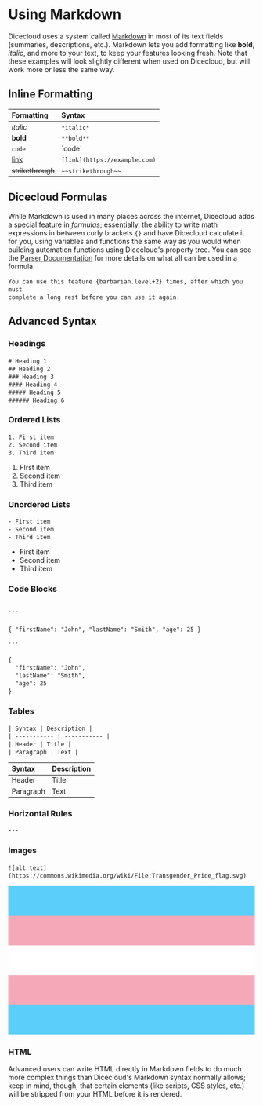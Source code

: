 # Using Markdown

Dicecloud uses a system called [Markdown](https://en.wikipedia.org/wiki/Markdown) in most of its text fields \(summaries, descriptions, etc.\). Markdown lets you add formatting like **bold**, _italic_, and more to your text, to keep your features looking fresh. Note that these examples will look slightly different when used on Dicecloud, but will work more or less the same way.

## Inline Formatting

| Formatting | Syntax |
| :--- | :--- |
| _italic_ | `*italic*` |
| **bold** | `**bold**` |
| `code` | \`code\` |
| [link](https://example.com) | `[link](https://example.com)` |
| ~~strikethrough~~ | `~~strikethrough~~` |

## Dicecloud Formulas

While Markdown is used in many places across the internet, Dicecloud adds a special feature in _formulas_; essentially, the ability to write math expressions in between curly brackets `{}` and have Dicecloud calculate it for you, using variables and functions the same way as you would when building automation functions using Dicecloud's property tree. You can see the [Parser Documentation](creating-a-library/parser-documentation.md) for more details on what all can be used in a formula.

```text
You can use this feature {barbarian.level+2} times, after which you must
complete a long rest before you can use it again.
```

## Advanced Syntax

### Headings

```text
# Heading 1
## Heading 2
### Heading 3
#### Heading 4
##### Heading 5
###### Heading 6
```

### Ordered Lists

```text
1. First item
2. Second item
3. Third item
```

1. FIrst item
2. Second item
3. Third item

### Unordered Lists

```text
- First item
- Second item
- Third item
```

* First item
* Second item
* Third item

### Code Blocks

```

`‌``

{ "firstName": "John", "lastName": "Smith", "age": 25 }

`‌``

```

```text
{
  "firstName": "John",
  "lastName": "Smith",
  "age": 25
}
```

### Tables

```text
| Syntax | Description |
| ----------- | ----------- |
| Header | Title |
| Paragraph | Text |
```

| Syntax | Description |
| :--- | :--- |
| Header | Title |
| Paragraph | Text |

### Horizontal Rules

```text
---
```

### Images

```text
![alt text](https://commons.wikimedia.org/wiki/File:Transgender_Pride_flag.svg)
```

![alt text](.gitbook/assets/image_2021-02-04_221924.png)

### HTML

Advanced users can write HTML directly in Markdown fields to do much more complex things than Dicecloud's Markdown syntax normally allows; keep in mind, though, that certain elements \(like scripts, CSS styles, etc.\) will be stripped from your HTML before it is rendered.


